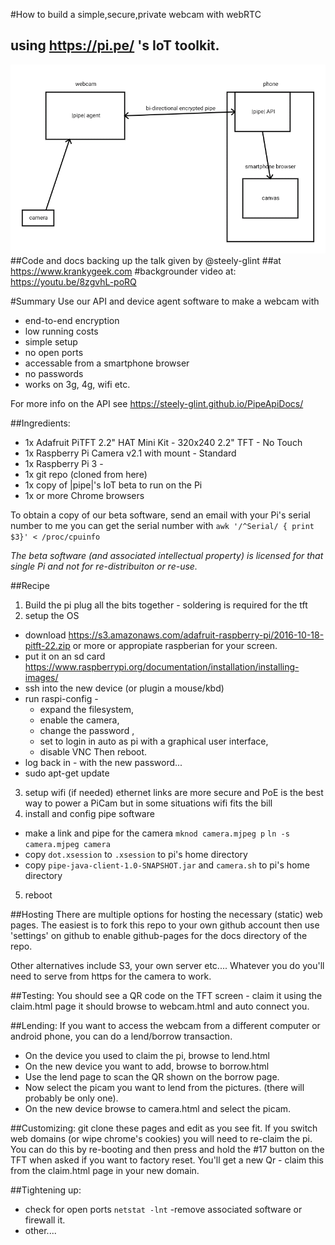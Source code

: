 #How to build a simple,secure,private webcam with webRTC
## using https://pi.pe/ 's IoT toolkit.
![webcam block diag](/docs/img/overview-pipe-webcam.png)
##Code and docs backing up the talk given by @steely-glint 
##at https://www.krankygeek.com
#backgrounder video at: https://youtu.be/8zgvhL-poRQ

#Summary 
Use our API and device agent software to make a webcam with
* end-to-end encryption
* low running costs
* simple setup
* no open ports 
* accessable from a smartphone browser
* no passwords
* works on 3g, 4g, wifi etc.

For more info on the API see https://steely-glint.github.io/PipeApiDocs/

##Ingredients:

 * 1x Adafruit PiTFT 2.2" HAT Mini Kit - 320x240 2.2" TFT - No Touch 
 * 1x Raspberry Pi Camera v2.1 with mount - Standard 
 * 1x Raspberry Pi 3 -
 * 1x git repo (cloned from here)
 * 1x copy of |pipe|'s IoT beta to run on the Pi
 * 1x or more Chrome browsers

To obtain a copy of our beta software, send an email with your Pi's serial
number to me you can get the serial number with 
`awk '/^Serial/ { print $3}' < /proc/cpuinfo`

_The beta software (and associated intellectual property) is licensed for
that single Pi and not for re-distribuiton or re-use._

##Recipe
1. Build the pi
plug all the bits together - soldering is required for the tft 
2. setup the OS
  * download https://s3.amazonaws.com/adafruit-raspberry-pi/2016-10-18-pitft-22.zip
     or more or appropiate raspberian for your screen.
  * put it on an sd card
https://www.raspberrypi.org/documentation/installation/installing-images/
  * ssh into the new device (or plugin a mouse/kbd)
  * run raspi-config -
      * expand the filesystem, 
      * enable the camera, 
      * change the password , 
      * set to login in auto as pi with a graphical user interface, 
      * disable VNC 
    Then reboot.
  * log back in - with the new password...
  * sudo apt-get update
3. setup wifi (if needed)
   ethernet links are more secure and PoE is the best way to power a PiCam
   but in some situations wifi fits the bill
4. install and config pipe software
  * make a link and pipe for the camera
   `mknod camera.mjpeg p`
   `ln -s camera.mjpeg camera`
  * copy `dot.xsession` to `.xsession` to pi's home directory
  * copy `pipe-java-client-1.0-SNAPSHOT.jar` and `camera.sh` to pi's home directory

5. reboot

##Hosting
There are multiple options for hosting the necessary (static) web pages.
The easiest is to fork this repo to your own github account then use 'settings' 
on github to enable github-pages for the docs directory of the repo.

Other alternatives include S3, your own server etc....
Whatever you do you'll need to serve from https for the camera to work.

##Testing:
You should see a QR code on the TFT screen -
claim it using the claim.html page
it should browse to webcam.html and auto connect you.

##Lending:
If you want to access the webcam from a different computer or android phone,
you can do a lend/borrow transaction.

* On the device you used to claim the pi, browse to lend.html
* On the new device you want to add, browse to borrow.html
* Use the lend page to scan the QR shown on the borrow page.
* Now select the picam you want to lend from the pictures. (there will
probably be only one). 
* On the new device browse to camera.html and select the picam.

##Customizing:
git clone these pages and edit as you see fit.
If you switch web domains (or wipe chrome's cookies) 
you will need to re-claim the pi.
You can do this by re-booting and then press and hold the #17 button on the
TFT when asked if you want to factory reset. You'll get a new Qr - claim this
from the claim.html page in your new domain.

##Tightening up:
* check for open ports
`netstat -lnt`
-remove associated software or firewall it.
* other....
   




